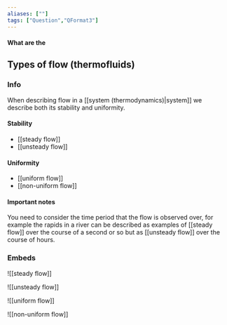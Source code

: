 ```yaml
---
aliases: [""]
tags: ["Question","QFormat3"]
---
```


#### What are the
## Types of flow (thermofluids)
### Info
When describing flow in a [[system (thermodynamics)|system]] we describe both its stability and uniformity.

#### Stability
- [[steady flow]]
- [[unsteady flow]]

#### Uniformity
- [[uniform flow]]
- [[non-uniform flow]]

#### Important notes
You need to consider the time period that the flow is observed over, for example the rapids in a river can be described as examples of [[steady flow]] over the course of a second or so but as [[unsteady flow]] over the course of hours.

### Embeds
![[steady flow]]

![[unsteady flow]]

![[uniform flow]]

![[non-uniform flow]]